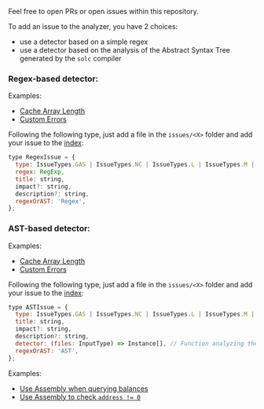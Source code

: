 Feel free to open PRs or open issues within this repository.

To add an issue to the analyzer, you have 2 choices:

- use a detector based on a simple regex
- use a detector based on the analysis of the Abstract Syntax Tree generated by the `solc` compiler

### Regex-based detector:

Examples:

- [Cache Array Length](src/issues/GAS/cacheArrayLength.ts)
- [Custom Errors](src/issues/GAS/customErrors.ts)

Following the following type, just add a file in the `issues/<X>` folder and add your issue to the [index](src/issues/index.ts):

```js
type RegexIssue = {
  type: IssueTypes.GAS | IssueTypes.NC | IssueTypes.L | IssueTypes.M | IssueTypes.H,
  regex: RegExp,
  title: string,
  impact?: string,
  description?: string,
  regexOrAST: 'Regex',
};
```

### AST-based detector:

Examples:

- [Cache Array Length](src/issues/GAS/cacheArrayLength.ts)
- [Custom Errors](src/issues/GAS/customErrors.ts)

Following the following type, just add a file in the `issues/<X>` folder and add your issue to the [index](src/issues/index.ts):

```js
type ASTIssue = {
  type: IssueTypes.GAS | IssueTypes.NC | IssueTypes.L | IssueTypes.M | IssueTypes.H,
  title: string,
  impact?: string,
  description?: string,
  detector: (files: InputType) => Instance[], // Function analyzing the AST and returning instances of the issue
  regexOrAST: 'AST',
};
```

Examples:

- [Use Assembly when querying balances](src/issues/GAS/addressBalance.ts)
- [Use Assembly to check `address != 0`](src/issues/GAS/addressZero.ts)
